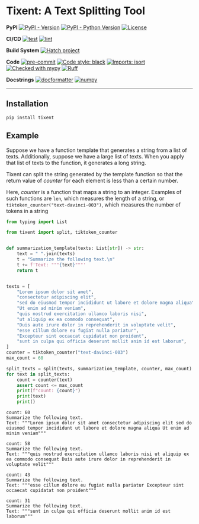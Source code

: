 # Tixent: A Text Splitting Tool

**PyPI**
[![PyPI - Version](https://img.shields.io/pypi/v/tixent.svg)](https://pypi.org/project/tixent)
[![PyPI - Python Version](https://img.shields.io/pypi/pyversions/tixent.svg)](https://pypi.org/project/tixent)
[![License](https://img.shields.io/pypi/l/tixent.svg)](https://github.com/sincekmori/tixent/blob/main/LICENSE)

**CI/CD**
[![test](https://github.com/sincekmori/tixent/actions/workflows/test.yml/badge.svg)](https://github.com/sincekmori/tixent/actions/workflows/test.yml)
[![lint](https://github.com/sincekmori/tixent/actions/workflows/lint.yml/badge.svg)](https://github.com/sincekmori/tixent/actions/workflows/lint.yml)

**Build System**
[![Hatch project](https://img.shields.io/badge/%F0%9F%A5%9A-Hatch-4051b5.svg)](https://github.com/pypa/hatch)

**Code**
[![pre-commit](https://img.shields.io/badge/pre--commit-enabled-brightgreen?logo=pre-commit)](https://github.com/pre-commit/pre-commit)
[![Code style: black](https://img.shields.io/badge/code%20style-black-000000.svg)](https://github.com/psf/black)
[![Imports: isort](https://img.shields.io/badge/%20imports-isort-%231674b1?style=flat&labelColor=ef8336)](https://pycqa.github.io/isort/)
[![Checked with mypy](https://www.mypy-lang.org/static/mypy_badge.svg)](https://mypy-lang.org/)
[![Ruff](https://img.shields.io/endpoint?url=https://raw.githubusercontent.com/charliermarsh/ruff/main/assets/badge/v1.json)](https://github.com/charliermarsh/ruff)

**Docstrings**
[![docformatter](https://img.shields.io/badge/%20formatter-docformatter-fedcba.svg)](https://github.com/PyCQA/docformatter)
[![numpy](https://img.shields.io/badge/%20style-numpy-459db9.svg)](https://numpydoc.readthedocs.io/en/latest/format.html)

---

## Installation

```console
pip install tixent
```

## Example

Suppose we have a function template that generates a string from a list of texts.
Additionally, suppose we have a large list of texts.
When you apply that list of texts to the function, it generates a long string.

Tixent can split the string generated by the template function so that the return value of _counter_ for each element is less than a certain number.

Here, _counter_ is a function that maps a string to an integer.
Examples of such functions are `len`, which measures the length of a string, or `tiktoken_counter("text-davinci-003")`, which measures the number of tokens in a string

```python
from typing import List

from tixent import split, tiktoken_counter


def summarization_template(texts: List[str]) -> str:
    text = " ".join(texts)
    t = "Summarize the following text.\n"
    t += f'Text: """{text}"""'
    return t


texts = [
    "Lorem ipsum dolor sit amet",
    "consectetur adipiscing elit",
    "sed do eiusmod tempor incididunt ut labore et dolore magna aliqua",
    "Ut enim ad minim veniam",
    "quis nostrud exercitation ullamco laboris nisi",
    "ut aliquip ex ea commodo consequat",
    "Duis aute irure dolor in reprehenderit in voluptate velit",
    "esse cillum dolore eu fugiat nulla pariatur",
    "Excepteur sint occaecat cupidatat non proident",
    "sunt in culpa qui officia deserunt mollit anim id est laborum",
]
counter = tiktoken_counter("text-davinci-003")
max_count = 60

split_texts = split(texts, summarization_template, counter, max_count)
for text in split_texts:
    count = counter(text)
    assert count <= max_count
    print(f"count: {count}")
    print(text)
    print()
```

```console
count: 60
Summarize the following text.
Text: """Lorem ipsum dolor sit amet consectetur adipiscing elit sed do eiusmod tempor incididunt ut labore et dolore magna aliqua Ut enim ad minim veniam"""

count: 58
Summarize the following text.
Text: """quis nostrud exercitation ullamco laboris nisi ut aliquip ex ea commodo consequat Duis aute irure dolor in reprehenderit in voluptate velit"""

count: 43
Summarize the following text.
Text: """esse cillum dolore eu fugiat nulla pariatur Excepteur sint occaecat cupidatat non proident"""

count: 31
Summarize the following text.
Text: """sunt in culpa qui officia deserunt mollit anim id est laborum"""
```
